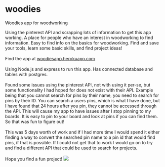 # woodies
Woodies app for woodworking

Using the pinterest API and scrapping lots of information to get this app working.
A place for people who have an interest in woodworking to find information.
Easy to find info on the basics for woodworking.
Find and save your tools, learn some basic skills, and find project ideas!
<br>
<br>
Find the app at <a href="https://woodiesapp.herokuapp.com/">woodiesapp.herokuapp.com</a>
<br>
<br>
Using Node.js and express to run this app.
Has connected database and tables with postgres.
<br>
<br>
Found some issues using the pinterest API, not with using it per-se, but some functionality I had hoped for does not exist with their API.
Example being that you cannot search for pins by their name, you need to search for pins by their ID.
You can search a users pins, which is what I have done, but I have found that 24 hours after you pin, they cannot be accessed through the API.
This will cause my app to have issues after I stop pinning to my boards.
It is easy to pin to your board and look at pins if you can find them. So that was fun to figure out!
<br>
<br>
This was 5 days worth of work and if I had more time I would spend it either finding a way to convert the searched pin name to a pin id that would find pins, if that is possible. If I could not get that to work I would go on to try and find a different API that could be used to search for projects.
<br>
<br>
Hope you find a fun project!
<img src="http://i.giphy.com/ne6aJawFPDgVq.gif">
